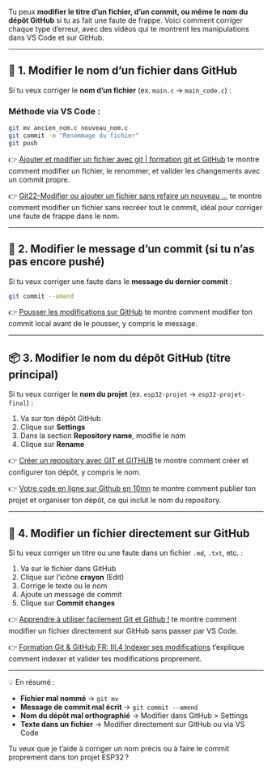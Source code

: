 
Tu peux **modifier le titre d’un fichier, d’un commit, ou même le nom du dépôt GitHub** si tu as fait une faute de frappe. Voici comment corriger chaque type d’erreur, avec des vidéos qui te montrent les manipulations dans VS Code et sur GitHub.

---

## 🧠 1. Modifier le nom d’un fichier dans GitHub

Si tu veux corriger le **nom d’un fichier** (ex. `main.c` → `main_code.c`) :

### Méthode via VS Code :
```bash
git mv ancien_nom.c nouveau_nom.c
git commit -m "Renommage du fichier"
git push
```

👉 [Ajouter et modifier un fichier avec git | formation git et GitHub](https://www.youtube.com/watch?v=-QHFh16mBUE) te montre comment modifier un fichier, le renommer, et valider les changements avec un commit propre.

👉 [Git22-Modifier ou ajouter un fichier sans refaire un nouveau ...](https://www.youtube.com/watch?v=5YUjb3u_Mrw) te montre comment modifier un fichier sans recréer tout le commit, idéal pour corriger une faute de frappe dans le nom.

---

## 🧾 2. Modifier le message d’un commit (si tu n’as pas encore pushé)

Si tu veux corriger une faute dans le **message du dernier commit** :

```bash
git commit --amend
```

👉 [Pousser les modifications sur GitHub](https://www.youtube.com/watch?v=U5d-o_N-b4Q) te montre comment modifier ton commit local avant de le pousser, y compris le message.

---

## 📦 3. Modifier le nom du dépôt GitHub (titre principal)

Si tu veux corriger le **nom du projet** (ex. `esp32-projet` → `esp32-projet-final`) :

1. Va sur ton dépôt GitHub
2. Clique sur **Settings**
3. Dans la section **Repository name**, modifie le nom
4. Clique sur **Rename**

👉 [Créer un repository avec GIT et GITHUB](https://www.youtube.com/watch?v=85lbuuFIXG4) te montre comment créer et configurer ton dépôt, y compris le nom.

👉 [Votre code en ligne sur Github en 10mn](https://www.youtube.com/watch?v=76hFN6kcV04) te montre comment publier ton projet et organiser ton dépôt, ce qui inclut le nom du repository.

---

## 🧩 4. Modifier un fichier directement sur GitHub

Si tu veux corriger un titre ou une faute dans un fichier `.md`, `.txt`, etc. :

1. Va sur le fichier dans GitHub
2. Clique sur l’icône **crayon** (Edit)
3. Corrige le texte ou le nom
4. Ajoute un message de commit
5. Clique sur **Commit changes**

👉 [Apprendre à utiliser facilement Git et Github !](https://www.youtube.com/watch?v=OpgmGI49Uxg) te montre comment modifier un fichier directement sur GitHub sans passer par VS Code.

👉 [Formation Git & GitHub FR: III.4 Indexer ses modifications](https://www.youtube.com/watch?v=aJgcytk9V6w) t’explique comment indexer et valider tes modifications proprement.

---

💡 En résumé :
- **Fichier mal nommé** → `git mv`
- **Message de commit mal écrit** → `git commit --amend`
- **Nom du dépôt mal orthographié** → Modifier dans GitHub > Settings
- **Texte dans un fichier** → Modifier directement sur GitHub ou via VS Code

Tu veux que je t’aide à corriger un nom précis ou à faire le commit proprement dans ton projet ESP32 ?
